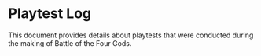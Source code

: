 # Playtest Log

This document provides details about playtests that were conducted during the making of Battle of the Four Gods.

